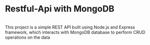 # Restful-Api with MongoDB
<br>
This project is a simple REST API built using Node.js and Express framework, which interacts with MongoDB database to perform CRUD operations on the data


